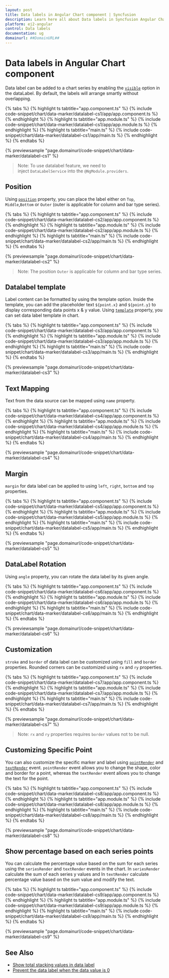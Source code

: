 ```yaml
---
layout: post
title: Data labels in Angular Chart component | Syncfusion
description: Learn here all about Data labels in Syncfusion Angular Chart component of Syncfusion Essential JS 2 and more.
platform: ej2-angular
control: Data labels 
documentation: ug
domainurl: ##DomainURL##
---
```


# Data labels in Angular Chart component

Data label can be added to a chart series by enabling the [`visible`](https://ej2.syncfusion.com/angular/documentation/api/chart/dataLabelSettings/#visible)
option in the dataLabel. By default, the labels will arrange smartly without overlapping.

{% tabs %}
{% highlight ts tabtitle="app.component.ts" %}
{% include code-snippet/chart/data-marker/datalabel-cs1/app/app.component.ts %}
{% endhighlight %}
{% highlight ts tabtitle="app.module.ts" %}
{% include code-snippet/chart/data-marker/datalabel-cs1/app/app.module.ts %}
{% endhighlight %}
{% highlight ts tabtitle="main.ts" %}
{% include code-snippet/chart/data-marker/datalabel-cs1/app/main.ts %}
{% endhighlight %}
{% endtabs %}
  
{% previewsample "page.domainurl/code-snippet/chart/data-marker/datalabel-cs1" %}

>Note: To use datalabel feature, we need to inject `DataLabelService` into the `@NgModule.providers`.

## Position

Using [`position`](https://ej2.syncfusion.com/angular/documentation/api/chart/dataLabelSettings/#position) property, you can place the label either on
`Top`, `Middle`,`Bottom` or `Outer` (outer is applicable for column and bar type series).

{% tabs %}
{% highlight ts tabtitle="app.component.ts" %}
{% include code-snippet/chart/data-marker/datalabel-cs2/app/app.component.ts %}
{% endhighlight %}
{% highlight ts tabtitle="app.module.ts" %}
{% include code-snippet/chart/data-marker/datalabel-cs2/app/app.module.ts %}
{% endhighlight %}
{% highlight ts tabtitle="main.ts" %}
{% include code-snippet/chart/data-marker/datalabel-cs2/app/main.ts %}
{% endhighlight %}
{% endtabs %}
  
{% previewsample "page.domainurl/code-snippet/chart/data-marker/datalabel-cs2" %}

>Note: The position `Outer` is applicable for column and bar type series.

## Datalabel template

Label content can be formatted by using the template option. Inside the template, you can add the placeholder text
`${point.x}` and `${point.y}` to display corresponding data points x & y value.
Using [`template`](https://ej2.syncfusion.com/angular/documentation/api/chart/dataLabelSettingsModel/#template) property, you can set data label template
in chart.

{% tabs %}
{% highlight ts tabtitle="app.component.ts" %}
{% include code-snippet/chart/data-marker/datalabel-cs3/app/app.component.ts %}
{% endhighlight %}
{% highlight ts tabtitle="app.module.ts" %}
{% include code-snippet/chart/data-marker/datalabel-cs3/app/app.module.ts %}
{% endhighlight %}
{% highlight ts tabtitle="main.ts" %}
{% include code-snippet/chart/data-marker/datalabel-cs3/app/main.ts %}
{% endhighlight %}
{% endtabs %}
  
{% previewsample "page.domainurl/code-snippet/chart/data-marker/datalabel-cs3" %}

## Text Mapping

Text from the data source can be mapped using `name` property.

{% tabs %}
{% highlight ts tabtitle="app.component.ts" %}
{% include code-snippet/chart/data-marker/datalabel-cs4/app/app.component.ts %}
{% endhighlight %}
{% highlight ts tabtitle="app.module.ts" %}
{% include code-snippet/chart/data-marker/datalabel-cs4/app/app.module.ts %}
{% endhighlight %}
{% highlight ts tabtitle="main.ts" %}
{% include code-snippet/chart/data-marker/datalabel-cs4/app/main.ts %}
{% endhighlight %}
{% endtabs %}
  
{% previewsample "page.domainurl/code-snippet/chart/data-marker/datalabel-cs4" %}

## Margin

`margin` for data label can be applied to using `left`, `right`, `bottom` and `top` properties.

{% tabs %}
{% highlight ts tabtitle="app.component.ts" %}
{% include code-snippet/chart/data-marker/datalabel-cs5/app/app.component.ts %}
{% endhighlight %}
{% highlight ts tabtitle="app.module.ts" %}
{% include code-snippet/chart/data-marker/datalabel-cs5/app/app.module.ts %}
{% endhighlight %}
{% highlight ts tabtitle="main.ts" %}
{% include code-snippet/chart/data-marker/datalabel-cs5/app/main.ts %}
{% endhighlight %}
{% endtabs %}
  
{% previewsample "page.domainurl/code-snippet/chart/data-marker/datalabel-cs5" %}

## DataLabel Rotation

Using `angle` property, you can rotate the data label by its given angle.

{% tabs %}
{% highlight ts tabtitle="app.component.ts" %}
{% include code-snippet/chart/data-marker/datalabel-cs6/app/app.component.ts %}
{% endhighlight %}
{% highlight ts tabtitle="app.module.ts" %}
{% include code-snippet/chart/data-marker/datalabel-cs6/app/app.module.ts %}
{% endhighlight %}
{% highlight ts tabtitle="main.ts" %}
{% include code-snippet/chart/data-marker/datalabel-cs6/app/main.ts %}
{% endhighlight %}
{% endtabs %}
  
{% previewsample "page.domainurl/code-snippet/chart/data-marker/datalabel-cs6" %}

## Customization

`stroke` and `border` of data label can be customized using `fill` and `border` properties. Rounded corners
can be customized using `rx` and `ry` properties.

{% tabs %}
{% highlight ts tabtitle="app.component.ts" %}
{% include code-snippet/chart/data-marker/datalabel-cs7/app/app.component.ts %}
{% endhighlight %}
{% highlight ts tabtitle="app.module.ts" %}
{% include code-snippet/chart/data-marker/datalabel-cs7/app/app.module.ts %}
{% endhighlight %}
{% highlight ts tabtitle="main.ts" %}
{% include code-snippet/chart/data-marker/datalabel-cs7/app/main.ts %}
{% endhighlight %}
{% endtabs %}
  
{% previewsample "page.domainurl/code-snippet/chart/data-marker/datalabel-cs7" %}

>Note: `rx` and `ry` properties requires `border` values not to be null.

## Customizing Specific Point

You can also customize the specific marker and label using
[`pointRender`](https://ej2.syncfusion.com/angular/documentation/api/chart/iPointRenderEventArgs/) and
[`textRender`](https://ej2.syncfusion.com/angular/documentation/api/chart/iTextRenderEventArgs/) event.
 `pointRender` event allows you to change the shape, color and border for a point, whereas the `textRender` event
allows you to change the text for the point.

{% tabs %}
{% highlight ts tabtitle="app.component.ts" %}
{% include code-snippet/chart/data-marker/datalabel-cs8/app/app.component.ts %}
{% endhighlight %}
{% highlight ts tabtitle="app.module.ts" %}
{% include code-snippet/chart/data-marker/datalabel-cs8/app/app.module.ts %}
{% endhighlight %}
{% highlight ts tabtitle="main.ts" %}
{% include code-snippet/chart/data-marker/datalabel-cs8/app/main.ts %}
{% endhighlight %}
{% endtabs %}
  
{% previewsample "page.domainurl/code-snippet/chart/data-marker/datalabel-cs8" %}

## Show percentage based on each series points

You can calculate the percentage value based on the sum for each series using the `seriesRender` and `textRender` events in the chart. In `seriesRender` calculate the sum of each series y values and In `textRender` calculate percentage value based on the sum value and modify the text.

{% tabs %}
{% highlight ts tabtitle="app.component.ts" %}
{% include code-snippet/chart/data-marker/datalabel-cs9/app/app.component.ts %}
{% endhighlight %}
{% highlight ts tabtitle="app.module.ts" %}
{% include code-snippet/chart/data-marker/datalabel-cs9/app/app.module.ts %}
{% endhighlight %}
{% highlight ts tabtitle="main.ts" %}
{% include code-snippet/chart/data-marker/datalabel-cs9/app/main.ts %}
{% endhighlight %}
{% endtabs %}
  
{% previewsample "page.domainurl/code-snippet/chart/data-marker/datalabel-cs9" %}

## See Also

* [Show total stacking values in data label](./how-to/stacking-total/#show-the-total-value-for-stacking-series-in-data-label)
* [Prevent the data label when the data value is 0](./how-to/prevent-data-label/#prevent-the-data-label-when-the-data-value-is-0)